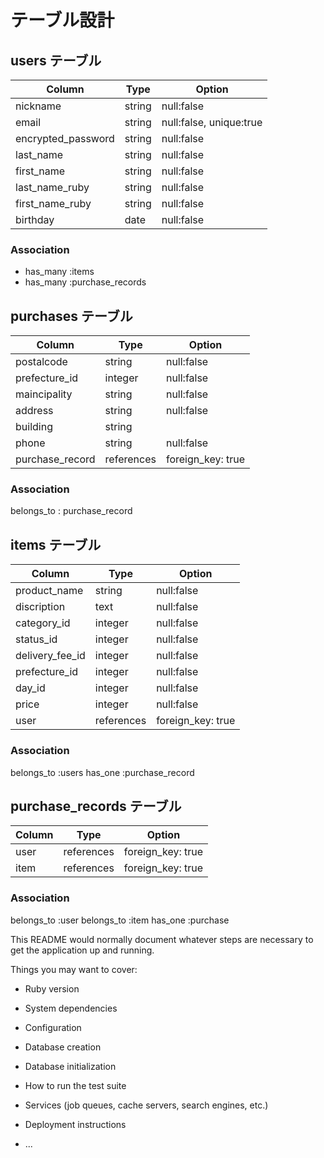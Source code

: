 # テーブル設計

## users テーブル

| Column                | Type    | Option                  |
| --------------------- | ------- | ----------------------- |
| nickname              | string  | null:false              |
| email                 | string  | null:false, unique:true |
| encrypted_password    | string  | null:false              |
| last_name             | string  | null:false              |
| first_name            | string  | null:false              |
| last_name_ruby        | string  | null:false              |
| first_name_ruby       | string  | null:false              |
| birthday              | date    | null:false              |

### Association

- has_many :items
- has_many :purchase_records

## purchases テーブル

| Column           | Type       | Option            |
| ---------------- | ---------- | ----------------- |
| postalcode       | string     | null:false        |
| prefecture_id    | integer    | null:false        |
| maincipality     | string     | null:false        |
| address          | string     | null:false        |
| building         | string     |                   |
| phone            | string     | null:false        |
| purchase_record  | references | foreign_key: true |

### Association

belongs_to : purchase_record

## items テーブル

| Column             | Type       | Option            |
| ------------------ | ---------- | ----------------- |
| product_name       | string     | null:false        |
| discription        | text       | null:false        |
| category_id        | integer    | null:false        |
| status_id          | integer    | null:false        |
| delivery_fee_id    | integer    | null:false        |
| prefecture_id      | integer    | null:false        |
| day_id             | integer    | null:false        |
| price              | integer    | null:false        |
| user               | references | foreign_key: true |


### Association
belongs_to :users
has_one :purchase_record

## purchase_records テーブル

| Column    | Type       | Option            |
| --------- | ---------- | ----------------- |
| user      | references | foreign_key: true |
| item      | references | foreign_key: true |

### Association

belongs_to :user
belongs_to :item
has_one :purchase


This README would normally document whatever steps are necessary to get the
application up and running.

Things you may want to cover:

* Ruby version

* System dependencies

* Configuration

* Database creation

* Database initialization

* How to run the test suite

* Services (job queues, cache servers, search engines, etc.)

* Deployment instructions

* ...
